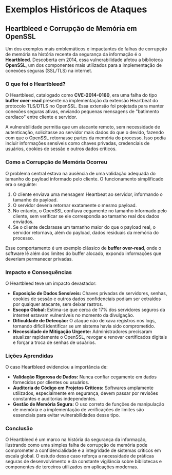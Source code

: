 # Exemplos Históricos de Ataques

## Heartbleed e Corrupção de Memória em OpenSSL

Um dos exemplos mais emblemáticos e impactantes de falhas de corrupção de memória na história recente da segurança da informação é o **Heartbleed**. Descoberta em 2014, essa vulnerabilidade afetou a biblioteca **OpenSSL**, um dos componentes mais utilizados para a implementação de conexões seguras (SSL/TLS) na internet.

### O que foi o Heartbleed?

O Heartbleed, catalogado como **CVE-2014-0160**, era uma falha do tipo **buffer over-read** presente na implementação da extensão Heartbeat do protocolo TLS/DTLS no OpenSSL. Essa extensão foi projetada para manter conexões seguras ativas, enviando pequenas mensagens de "batimento cardíaco" entre cliente e servidor.

A vulnerabilidade permitia que um atacante remoto, sem necessidade de autenticação, solicitasse ao servidor mais dados do que o devido, fazendo com que o OpenSSL retornasse partes da memória do processo. Isso podia incluir informações sensíveis como chaves privadas, credenciais de usuários, cookies de sessão e outros dados críticos.

### Como a Corrupção de Memória Ocorreu

O problema central estava na ausência de uma validação adequada do tamanho do payload informado pelo cliente. O funcionamento simplificado era o seguinte:

1. O cliente enviava uma mensagem Heartbeat ao servidor, informando o tamanho do payload.
2. O servidor deveria retornar exatamente o mesmo payload.
3. No entanto, o OpenSSL confiava cegamente no tamanho informado pelo cliente, sem verificar se ele correspondia ao tamanho real dos dados enviados.
4. Se o cliente declarasse um tamanho maior do que o payload real, o servidor retornava, além do payload, dados residuais da memória do processo.

Esse comportamento é um exemplo clássico de **buffer over-read**, onde o software lê além dos limites do buffer alocado, expondo informações que deveriam permanecer privadas.

### Impacto e Consequências

O Heartbleed teve um impacto devastador:

- **Exposição de Dados Sensíveis:** Chaves privadas de servidores, senhas, cookies de sessão e outros dados confidenciais podiam ser extraídos por qualquer atacante, sem deixar rastros.
- **Escopo Global:** Estima-se que cerca de 17% dos servidores seguros da internet estavam vulneráveis no momento da divulgação.
- **Dificuldade de Detecção:** O ataque não deixava registros nos logs, tornando difícil identificar se um sistema havia sido comprometido.
- **Necessidade de Mitigação Urgente:** Administradores precisaram atualizar rapidamente o OpenSSL, revogar e renovar certificados digitais e forçar a troca de senhas de usuários.

### Lições Aprendidas

O caso Heartbleed evidenciou a importância de:

- **Validação Rigorosa de Dados:** Nunca confiar cegamente em dados fornecidos por clientes ou usuários.
- **Auditoria de Código em Projetos Críticos:** Softwares amplamente utilizados, especialmente em segurança, devem passar por revisões constantes e auditorias independentes.
- **Gestão de Memória Segura:** O uso correto de funções de manipulação de memória e a implementação de verificações de limites são essenciais para evitar vulnerabilidades desse tipo.

### Conclusão

O Heartbleed é um marco na história da segurança da informação, ilustrando como uma simples falha de corrupção de memória pode comprometer a confidencialidade e a integridade de sistemas críticos em escala global. O estudo desse caso reforça a necessidade de práticas seguras de desenvolvimento e da constante vigilância sobre bibliotecas e componentes de terceiros utilizados em aplicações modernas.